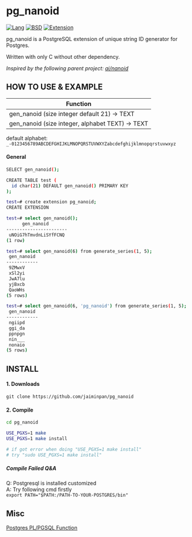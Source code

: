 # pg_nanoid
[![Lang](https://img.shields.io/badge/Language-C%2FC%2B%2B-green.svg)]()
[![BSD](https://img.shields.io/badge/License-BSD-green.svg)]()
[![Extension](https://img.shields.io/badge/PostgreSQL_10.x+-Extension-green.svg)]()

pg_nanoid is a PostgreSQL extension of unique string ID generator for Postgres.

Written with only C without other dependency.

_Inspired by the following parent project: [ai/nanoid](https://github.com/ai/nanoid)_



## HOW TO USE & EXAMPLE

| Function                                         |
| ------------------------------------------------ |
| gen_nanoid (size integer default 21) -> TEXT     |
| gen_nanoid (size integer, alphabet TEXT) -> TEXT |

default alphabet: `_-0123456789ABCDEFGHIJKLMNOPQRSTUVWXYZabcdefghijklmnopqrstuvwxyz`




#### General

```sh
SELECT gen_nanoid();

CREATE TABLE test (
  id char(21) DEFAULT gen_nanoid() PRIMARY KEY
);
```

```sh
test=# create extension pg_nanoid;
CREATE EXTENSION

test=# select gen_nanoid();
      gen_nanoid
-----------------------
 uNOiG7hTmvdnLiSYfFCNQ
(1 row)

test=# select gen_nanoid(6) from generate_series(1, 5);
 gen_nanoid
------------
 9ZMwxV
 xSl2yi
 JwA7lu
 yjBxcb
 QaoWHs
(5 rows)

test=# select gen_nanoid(6, 'pg_nanoid') from generate_series(1, 5);
 gen_nanoid
------------
 ngiipd
 ggi_da
 ppnpgn
 nin___
 nonaio
(5 rows)
```



## INSTALL


#### 1. Downloads

```
git clone https://github.com/jaiminpan/pg_nanoid
```

#### 2. Compile

```sh
cd pg_nanoid

USE_PGXS=1 make
USE_PGXS=1 make install

# if got error when doing "USE_PGXS=1 make install"
# try "sudo USE_PGXS=1 make install"
```

##### Compile Failed Q&A
Q: Postgresql is installed customized  
A: Try following cmd firstly  
 `export PATH="$PATH:/PATH-TO-YOUR-POSTGRES/bin"`



## Misc

[Postgres PL/PGSQL Function](https://github.com/viascom/nanoid-postgres)



